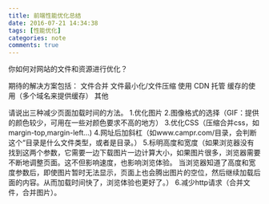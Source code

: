 ```yaml
---
title: 前端性能优化总结
date: 2016-07-21 14:34:38
tags: [性能优化]
categories: note
comments: true
---
```


你如何对网站的文件和资源进行优化？
<!-- more -->
期待的解决方案包括：
 文件合并
 文件最小化/文件压缩
 使用 CDN 托管
 缓存的使用（多个域名来提供缓存）
 其他  

请说出三种减少页面加载时间的方法。
 1.优化图片 
 2.图像格式的选择（GIF：提供的颜色较少，可用在一些对颜色要求不高的地方） 
 3.优化CSS（压缩合并css，如margin-top,margin-left...) 
 4.网址后加斜杠（如www.campr.com/目录，会判断这个“目录是什么文件类型，或者是目录。） 
 5.标明高度和宽度（如果浏览器没有找到这两个参数，它需要一边下载图片一边计算大小，如果图片很多，浏览器需要不断地调整页面。这不但影响速度，也影响浏览体验。 
当浏览器知道了高度和宽度参数后，即使图片暂时无法显示，页面上也会腾出图片的空位，然后继续加载后面的内容。从而加载时间快了，浏览体验也更好了。） 
6.减少http请求（合并文件，合并图片）。  

